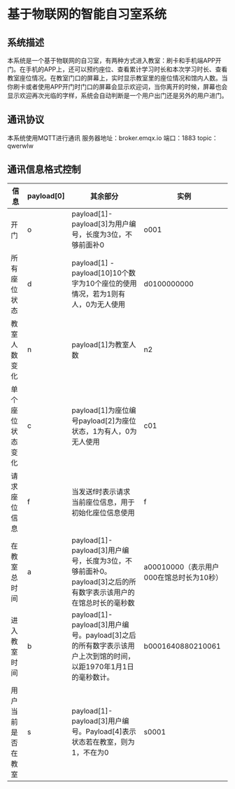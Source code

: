 # 基于物联网的智能自习室系统  
## 系统描述
本系统是一个基于物联网的自习室，有两种方式进入教室：刷卡和手机端APP开门。在手机的APP上，还可以预约座位、查看累计学习时长和本次学习时长、查看教室座位情况。在教室门口的屏幕上，实时显示教室里的座位情况和馆内人数。当你刷卡或者使用APP开门时门口的屏幕会显示欢迎词，当你离开的时候，屏幕也会显示欢迎再次光临的字样，系统会自动判断是一个用户出门还是另外的用户进门。

## 通讯协议
本系统使用MQTT进行通讯
服务器地址：broker.emqx.io
端口：1883
topic：qwerwlw

## 通讯信息格式控制

| 信息 | payload[0] |其余部分|实例|
| --- | --- | --- | --- |
| 开门 | o | payload[1]-payload[3]为用户编号，长度为3位，不够前面补0 | o001|
| 所有座位状态 | d | payload[1] - payload[10]10个数字为10个座位的使用情况，若为1则有人，0为无人使用 | d0100000000 |
| 教室人数变化 | n | payload[1]为教室人数 | n2 |
| 单个座位状态变化 | c | payload[1]为座位编号payload[2]为座位状态，1为有人，0为无人使用 | c01 |
| 请求座位信息 | f | 当发送f时表示请求当前座位信息，用于初始化座位信息使用 | f |
| 在教室总时间 | a | payload[1]-payload[3]用户编号，长度为3位，不够前面补0。payload[3]之后的所有数字表示该用户的在馆总时长的毫秒数 | a00010000（表示用户000在馆总时长为10秒） |
| 进入教室时间 | b | payload[1]-payload[3]用户编号。payload[3]之后的所有数字表示该用户上次到馆的时间，以距1970年1月1日的毫秒数计。 | b0001640880210061 |
|用户当前是否在教室| s | payload[1]-payload[3]用户编号。Payload[4]表示状态若在教室，则为1，不在为0 | s0001|